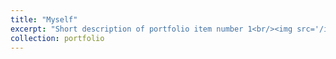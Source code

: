 ```yaml
---
title: "Myself"
excerpt: "Short description of portfolio item number 1<br/><img src='/images/500x300.png'>"
collection: portfolio
---
```

